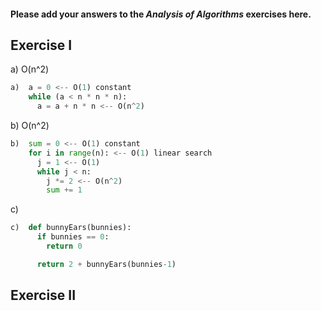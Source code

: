 #### Please add your answers to the ***Analysis of  Algorithms*** exercises here.

## Exercise I

a) O(n^2)
```python
a)  a = 0 <-- O(1) constant
    while (a < n * n * n):
      a = a + n * n <-- O(n^2)
```

b) O(n^2)
```python
b)  sum = 0 <-- O(1) constant
    for i in range(n): <-- O(1) linear search
      j = 1 <-- O(1)
      while j < n:
        j *= 2 <-- O(n^2)
        sum += 1
```

c)
```python
c)  def bunnyEars(bunnies):
      if bunnies == 0:
        return 0

      return 2 + bunnyEars(bunnies-1)
```

## Exercise II
